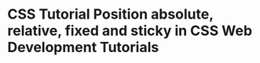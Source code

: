 <h1>CSS Tutorial Position absolute, relative, fixed and sticky in CSS  Web Development Tutorials</h1>
